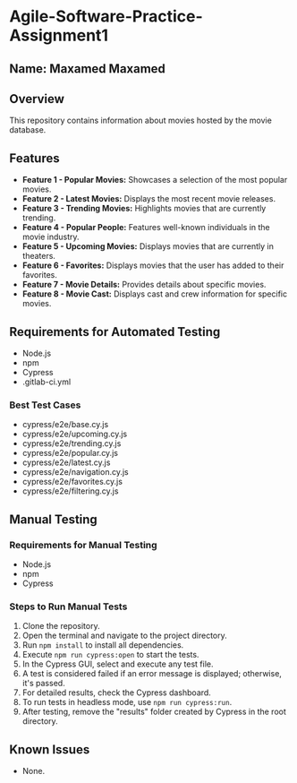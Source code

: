 # Agile-Software-Practice-Assignment1

## Name: Maxamed Maxamed

## Overview
This repository contains information about movies hosted by the movie database.

## Features
+ **Feature 1 - Popular Movies:** Showcases a selection of the most popular movies.
+ **Feature 2 - Latest Movies:** Displays the most recent movie releases.
+ **Feature 3 - Trending Movies:** Highlights movies that are currently trending.
+ **Feature 4 - Popular People:** Features well-known individuals in the movie industry.
+ **Feature 5 - Upcoming Movies:** Displays movies that are currently in theaters.
+ **Feature 6 - Favorites:** Displays movies that the user has added to their favorites.
+ **Feature 7 - Movie Details:** Provides details about specific movies.
+ **Feature 8 - Movie Cast:** Displays cast and crew information for specific movies.


## Requirements for Automated Testing
+ Node.js
+ npm
+ Cypress
+ .gitlab-ci.yml


### Best Test Cases
+ cypress/e2e/base.cy.js
+ cypress/e2e/upcoming.cy.js
+ cypress/e2e/trending.cy.js
+ cypress/e2e/popular.cy.js
+ cypress/e2e/latest.cy.js
+ cypress/e2e/navigation.cy.js
+ cypress/e2e/favorites.cy.js
+ cypress/e2e/filtering.cy.js

## Manual Testing
### Requirements for Manual Testing
+ Node.js
+ npm
+ Cypress

### Steps to Run Manual Tests
1. Clone the repository.
2. Open the terminal and navigate to the project directory.
3. Run `npm install` to install all dependencies.
4. Execute `npm run cypress:open` to start the tests.
5. In the Cypress GUI, select and execute any test file.
6. A test is considered failed if an error message is displayed; otherwise, it's passed.
7. For detailed results, check the Cypress dashboard.
8. To run tests in headless mode, use `npm run cypress:run`.
9. After testing, remove the "results" folder created by Cypress in the root directory.

## Known Issues
+ None.
